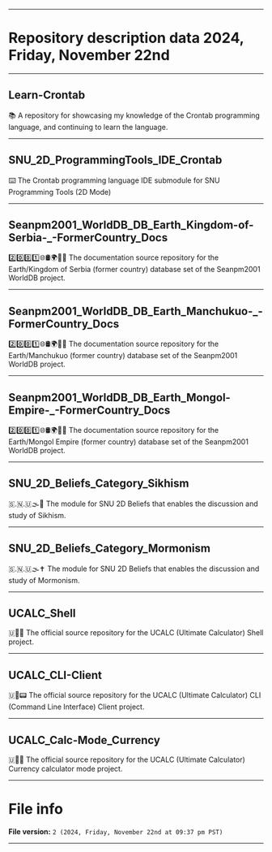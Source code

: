 
***

# Repository description data 2024, Friday, November 22nd

---

## Learn-Crontab

📚️ A repository for showcasing my knowledge of the Crontab programming language, and continuing to learn the language. 

---

## SNU_2D_ProgrammingTools_IDE_Crontab

⌨️ The Crontab programming language IDE submodule for SNU Programming Tools (2D Mode)

---

## Seanpm2001_WorldDB_DB_Earth_Kingdom-of-Serbia-_-FormerCountry_Docs

2️⃣️0️⃣️0️⃣️1️⃣️🌐️🛢️🌍️🏴️📖️ The documentation source repository for the Earth/Kingdom of Serbia (former country) database set of the Seanpm2001 WorldDB project. 

---

## Seanpm2001_WorldDB_DB_Earth_Manchukuo-_-FormerCountry_Docs

2️⃣️0️⃣️0️⃣️1️⃣️🌐️🛢️🌍️🏴️📖️ The documentation source repository for the Earth/Manchukuo (former country) database set of the Seanpm2001 WorldDB project. 

---

## Seanpm2001_WorldDB_DB_Earth_Mongol-Empire-_-FormerCountry_Docs

2️⃣️0️⃣️0️⃣️1️⃣️🌐️🛢️🌍️🏴️📖️ The documentation source repository for the Earth/Mongol Empire (former country) database set of the Seanpm2001 WorldDB project. 

---

## SNU_2D_Beliefs_Category_Sikhism

🇸.🇳.🇺🌫️🪯 The module for SNU 2D Beliefs that enables the discussion and study of Sikhism.

---

## SNU_2D_Beliefs_Category_Mormonism

🇸.🇳.🇺🌫️✝️ The module for SNU 2D Beliefs that enables the discussion and study of Mormonism.

---

## UCALC_Shell

🇺🧮️🐚️ The official source repository for the UCALC (Ultimate Calculator) Shell project.

---

## UCALC_CLI-Client

🇺🧮️📟️ The official source repository for the UCALC (Ultimate Calculator) CLI (Command Line Interface) Client project.

---

## UCALC_Calc-Mode_Currency

🇺🧮️💱️ The official source repository for the UCALC (Ultimate Calculator) Currency calculator mode project.

***

# File info

**File version:** `2 (2024, Friday, November 22nd at 09:37 pm PST)`

***

